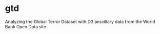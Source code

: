 # gtd
Analyzing the Global Terror Dataset with D3 anscillary data from the World Bank Open Data site
